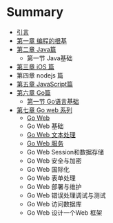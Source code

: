 # Summary

* [引言](README.md)
* [第一章 编程的根基](chapter1.md)
* [第二章 Java篇](di-er-zhang-java-pian.md)
  * 第一节 Java基础
* [第三章 iOS 篇](ios-pian.md)
* 第四章 nodejs 篇
* [第五章 JavaScript篇](di-wu-zhang-javascriptpian.md)
* [第六章 Go篇](di-liu-zhang-go-pian.md)
  * [第一节  Go语言基础](di-liu-zhang-go-pian/di-yi-jie-go-yu-yan-ji-chu.md)
* [第七章 Go web 系列](di-qi-zhang-go-web-xi-lie.md)
  * [Go Web ](di-qi-zhang-go-web-xi-lie/go-web.md)
  * Go Web 基础
  * [Go Web 文本处理](di-qi-zhang-go-web-xi-lie/go-web-wen-ben-chu-li.md)
  * [Go Web 服务](di-qi-zhang-go-web-xi-lie/go-web-fu-wu.md)
  * Go Web Session和数据存储
  * Go Web 安全与加密
  * Go Web 国际化
  * Go Web 表单处理
  * Go Web 部署与维护
  * Go Web 错误处理调试与测试
  * Go Web 访问数据库
  * Go Web 设计一个Web 框架

